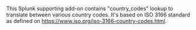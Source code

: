 This Splunk supporting add-on contains "country_codes" lookup to translate between various country codes. It's based on ISO 3166 standard as defined on https://www.iso.org/iso-3166-country-codes.html.
